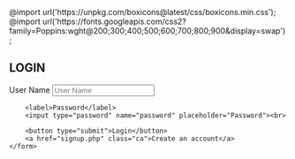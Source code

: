 <!DOCTYPE html>
<html>
<head>
    <title>Login</title>
    <link rel="stylesheet" type="text/css" href="style.css">
    @import url('https://unpkg.com/boxicons@latest/css/boxicons.min.css');
    @import url('https://fonts.googleapis.com/css2?family=Poppins:wght@200;300;400;500;600;700;800;900&display=swap');
    <style>
#navbar {
    background-color: #333333;
    overflow: hidden;
  }

  #navbar a {
    float: left;
    display: block;
    color: #f2f2f2;
    text-align: center;
    padding: 14px 16px;
    text-decoration: none;
  }

  .dropdown {
    float: left;
    overflow: hidden;
  }

  .dropdown .dropbtn {
    font-size: 16px;  
    border: none;
    outline: none;
    color: white;
    padding: 14px 16px;
    background-color: inherit;
    font-family: inherit;
    margin: 0;
  }

  #navbar a:hover, .dropdown:hover .dropbtn {
    background-color: red;
  }

  .dropdown-content {
    display: none;
    position: absolute;
    background-color: #f9f9f9;
    min-width: 160px;
    box-shadow: 0px 8px 16px 0px rgba(0,0,0,0.2);
    z-index: 1;
  }

  .dropdown-content a {
    float: none;
    color: black;
    padding: 12px 16px;
    text-decoration: none;
    display: block;
    text-align: left;
  }

  .dropdown-content a:hover {
    background-color: #ddd;
  }

  .dropdown:hover .dropdown-content {
    display: block;
  }

  #hamburger {
    display: none;
    cursor: pointer;
  }

  #hamburger span {
    width: 35px;
    height: 5px;
    background-color: white;
    margin-bottom: 6px;
    display: block;
  }
  
  @media only screen and (max-width: 600px) {
    #navbar a:not(:first-child), .dropdown .dropbtn {
      display: none;
    }
    #navbar a.icon {
      float: right;
      display: block;
    }
  }

  @media only screen and (max-width: 600px) {
    #navbar.responsive .icon {
      position: absolute;
      right: 0;
      top: 0;
    }
    #navbar.responsive a {
      float: none;
      display: block;
      text-align: left;
    }
    #navbar.responsive .dropdown {
      float: none;
    }
    #navbar.responsive .dropdown-content {
      position: relative;
    }
    #navbar.responsive .dropdown .dropbtn {
      display: block;
      width: 100%;
      text-align: left;
    }
  }
  
* {
    margin: 0;
    font-family: "Poppins", sans-serif;
    padding: 0;
    box-sizing: border-box;
}

body {
    background: #fff;
    min-height: 100vh;
    overflow-x: hidden;
}

header {
    position: absolute;
    opacity: 100%;
    top: 0;
    left: 0;
    bottom: 20px;
    width: 100%;
    height: 60px;
    background: linear-gradient(90deg, #ebcbcb, #eb9393 100%);
    padding: 20px 40px;
    display: flex;
    justify-content: space-between;
    align-items: center;
    box-shadow: 0 15px 15px rgba(0, 0, 0, 0.05);
}

.logo {
    color: #333;
    text-decoration: none;
    font-size: 1.5em;
    font-weight: 700;
    text-transform: uppercase;
    letter-spacing: 0.1em;
}

.group {
    display: flex;
    align-items: center;
}

header ul {
    position: relative;
    display: flex;
    gap: 30px;
}

header ul li {
    list-style: none;
}

/* this will affect navigation - Home, Tools, about, contact, logout */
header ul li a {
    position: relative;
    text-decoration: none;
    font-size: 1em;
    font-weight: bold;
    color: #333333;
    text-transform: uppercase;
    letter-spacing: 0.2em;
}

/* this will affect navigation - Home, Tools, about, contact, logout */
header ul li a::before {
    content: "";
    position: absolute;
    bottom: -2px;
    width: 100%;
    height: 2px;
    background: #01eeff;
    transform: scaleX(0);
    transition: transform 0.5s ease-in-out;
    transform-origin: right;
}

header ul li a:hover::before {
    transform: scaleX(1);
    transform-origin: left;
}

header .search {
    position: relative;
    display: flex;
    justify-items: center;
    align-items: center;
    font-size: 1.5em;
    z-index: 10;
    cursor: pointer;
}

.searchBox {
    position: absolute;
    right: -100%;
    width: 100%;
    height: 100%;
    display: flex;
    background: #b46f6f;
    color: #000;
    align-items: center;
    padding: 0 30px;
    transition: 0.5s ease-in-out;
}

.searchBox.active {
    right: 0;
}

/* This will affect the seachbox input */
.searchBox input {
    width: 100%;
    border: none;
    border-radius: 6px;
    outline: none;
    height: 38px;
    color: #112d36;
    font-size: 1.25em;
    background: #c59999;
    border-bottom: 1px solid rgba(0, 0, 0, 0.5);
}

.searchBtn {
    position: relative;
    left: 30px;
    top: 2.5px;
    transition: 0.3s ease-in-out;
}

.searchBtn.active {
    left: 0;
}

.closeBtn {
    opacity: 0;
    visibility: hidden;
    transition: 0.5s;
    scale: 0;
}

.closeBtn.active {
    opacity: 1;
    visibility: visible;
    transition: 0.5s;
    scale: 1;
}

.menuToggle {
    position: relative;
    display: none;
}

@media (max-width: 800px) {
    .searchBtn {
        left: 0;
    }
    
    .menuToggle {
        position: absolute;
        display: block;
        font-size: 2em;
        cursor: pointer;
        transform: translateX(30px);
        z-index: 10;
    }

    header .navigation {
        position: absolute;
        opacity: 0;
        visibility: hidden;
        left: 100%;
    }

    header.open .navigation {
        top: 60px;
        opacity: 99%;
        visibility: visible;
        left: 69%;
        display: flex;
        flex-direction: column;
        background: #000;
        width: 31%;
        height: auto;
        padding: 20px;
        padding-top: 10px;
        border-top: 1px solid rgba(0, 0, 0, 0.5);
        border-radius: 0 0 10px 10px;
        transition: 0.3s ease-in-out;
    }

    header.open .navigation li a {
        font-size: 1.15em;
    }

    .hide {
        display: none;
    }
}

headfloat {
    position: fixed;
    width: 100%;
    margin-top: -2px;
}

body {
    color: #000;
}

container {
    display: grid;
    grid-template-columns: repeat(2, 1fr);
    grid-template-rows: repeat(1, 1fr);
    grid-gap: 0px;
    background: linear-gradient(90deg, #1590af 10%, #8ad8d8 100%);
}

container1 {
    display: grid;
    grid-template-columns: repeat(2, 1fr);
    grid-template-rows: repeat(1, 1fr);
    grid-gap: 0px;
    margin: 0px;
    background: linear-gradient(90deg, #1590af 10%, #8ad8d8 100%);
}

margintop {
    display: grid;
    grid-template-columns: repeat(2, 1fr);
    grid-template-rows: repeat(1, 1fr);
    grid-gap: 0px;
    margin-top: 18px;
    margin-bottom: 0px;
    padding: 20px 10px 20px 10px;
    background: transparent;
}

container2 {
    display: grid;
    grid-template-columns: repeat(1, 1fr);
    grid-template-rows: repeat(1, 1fr);
    grid-gap: 0px;
    margin: 6px auto;
    margin-top: .4px;
    margin-bottom: .5px;
    width: 99.8%;
    height: 100%;
    padding: 12px;
    border: 1px solid white;
    border-radius: 10px;
    background: linear-gradient(90deg, #93fd07 10%, #08f7f7 100%);
}

main {
    font-family: 'Courier New', Courier, monospace;
    display: grid;
    align-items: top;
    justify-content: left;
    border: 0px solid #000;
    border-radius: 10px;
    width: 99.8%;
    height: 98%;
    color: #000000;
    background: linear-gradient(90deg, #ffffff 10%, #afb8e0 100%);
    padding: 10px;
    margin: 2px;
}

main2 {
    font-family: 'Courier New', Courier, monospace;
    display: grid;
    align-items: top;
    justify-content: left;
    border: 0px solid #000;
    border-radius: 10px;
    width: 99.8%;
    height: 98%;
    color: #000000;
    background: linear-gradient(90deg, #ffffff 10%, #afb8e0 100%);
    padding: 10px;
    margin: 2px;
}

content1 {
    font-family: 'Courier New', Courier, monospace;
    display: grid;
    align-items: top;
    justify-content: left;
    border: 0px solid #000;
    border-radius: 10px;
    width: 99.5%;
    height: 99%;
    color: #000000;
    padding: 10px;
    margin: 2px;
}

nav {
    font-family: 'Courier New', Courier, monospace;
    display: flex;
    align-items: top;
    justify-content: left;
    border: 0px solid #b0fc00;
    border-radius: 10px 10px 10px 10px;
    width: 100%;
    height: 100%;
    color: #ffe600;
    background: linear-gradient(180deg, rgb(146, 64, 64) 10%, rgb(175, 184, 224) 100%);
    padding: 10px;
    margin-bottom: 40px;
}

navheader {
    background: linear-gradient(90deg, #fff8f8, #e76d6d 100%);
    color: #069620;
    font-weight: bold;
    font-size: 1.3em;
    border: 1px solid #000;
    border-radius: 4px;
    padding: 10px;
    width: 100% auto;
}

footer {
    background: linear-gradient(90deg, black, #9c4e04a8 100%);
    border: 1px solid transparent;
    border-radius: 4px;
    font-size: small;
    font-family: 'Franklin Gothic Medium', 'Arial Narrow', Arial, sans-serif;
    color: white;
    margin: -1px;
    margin-top: 22px;
    margin-bottom: 2px;
    padding: 20px 10px 50px 10px;
}

aside {
    font-family: 'Courier New', Courier, monospace;
    display: grid;
    align-items: top;
    justify-content: left;
    border: px solid yellow;
    border-radius: 10px 0 0 10px;
    width: calc(21.5% auto);
    margin-left: 38%;
    margin-bottom: 4px;
    margin-top: 1px;
    height: 98.5%;
    color: #fff;
    background: linear-gradient(200deg, #aaaac4 10%, #924040 100%);
    padding: 10px;
}

aside2 {
    font-family: 'Courier New', Courier, monospace;
    display: grid;
    align-items: top;
    justify-content: left;
    border: px solid rgb(105, 105, 4);
    border-radius: 10px 0 0 10px;
    width: calc(21.5% auto);
    margin-left: 38%;
    margin-bottom: 4px;
    margin-top: 1px;
    height: 98.5%;
    color: #fff;
    background: linear-gradient(200deg, #ffffff 10%, #ad85ee 100%);
    padding: 10px;
}

p {
    font-size: 1.1em;
}

text1 {
    font-size: 2em;
    font-weight: bold;
}

text2 {
    color: #06a7a7;
    font-size: 1.4em;
    font-weight: bold;
}

text3 {
    color: #000; 
    font-size: 1.1em;
    font-weight: bold;
    text-transform: uppercase;
    cursor: cell;
}

text4 {
    font-size: .9em;
}

text5 {
    color: #1a998e;
    font-size: .7;
}

text5:hover {
    color: #0988e4;
    font-size: .7;
}

.jsresult {
    border: 1px solid transparent;
    border-left: 1px solid white;
    border-right: #afb8e0;
    border-radius: 5px;
    padding: 10px;
    width: 100%;
    margin: auto;
    margin-bottom: 10px;
}

.jsresult:hover {
    border: 1px solid transparent;
    border-left: 1px solid white;
    border-right: #afb8e0;
    border-radius: 5px;
    padding: 10px;
    width: 100%;
    margin: auto;
    margin-bottom: 10px;
    cursor: pointer;
}

.photocont {
    display: flex;
    flex-direction: column;
    column-count: 2fr;
    color: black;
    place-items: center;
    padding: 6px;
    padding-left: 70px;
    padding-right: 70px;
    margin: 20px;
    object-position: inherit;
}

.photocont2 {
    display: grid;
    place-items: center;
    padding: 6px;
    padding-left: 70px;
    padding-right: 70px;
    margin: 20px;
    object-position: inherit;
}

td {
    text-decoration: none;
}

.border {
    display: block;
    width: 100%;
    border: 1px solid blue;
    border-radius: 4px;
    padding: 10px;
}

button {
    background: linear-gradient(90deg, maroon, brown 100%);
    color: white;
    padding: 6px 10px 6px 10px;
    border: 1px solid maroon;
    border-radius: 4px;
}

button:hover {
    background: linear-gradient(180deg, #a50505, #cf3e3e 100%);
    color: white;
    padding: 6px 10px 6px 10px;
    border: 1px solid #e64545;
    border-radius: 4px;
}
    </style>
</head>
<body>
    <form action="https://jiffgals.github.io/login" method="post">
        <h2>LOGIN</h2>
        <?php if (isset($_GET['error'])) { ?>
            <p class="error"><?php echo $_GET['error']; ?></p>
        <?php } ?>
        <label>User Name</label>
        <input type="text" name="uname" placeholder="User Name"><br>

        <label>Password</label>
        <input type="password" name="password" placeholder="Password"><br>

        <button type="submit">Login</button>
        <a href="signup.php" class="ca">Create an account</a>
    </form>

<script>
/*Navigation*/
let searchBtn = document.querySelector('.searchBtn');
let closeBtn = document.querySelector('.closeBtn');
let searchBox = document.querySelector('.searchBox');
let navigation = document.querySelector('.navigation');
let menuToggle = document.querySelector('.menuToggle');
let header = document.querySelector('header');

searchBtn.onclick = function() {
    searchBox.classList.add('active');
    closeBtn.classList.add('active');
    searchBtn.classList.add('active');
    menuToggle.classList.add('hide');
    header.classList.add('open')
}

closeBtn.onclick = function() {
    searchBox.classList.remove('active');
    closeBtn.classList.remove('active');
    searchBtn.classList.remove('active');
    menuToggle.classList.remove('hide');
}

menuToggle.onclick = function() {
    header.classList.toggle('open');
    searchBox.classList.remove('active');
    closeBtn.classList.remove('active');
    searchBtn.classList.remove('active');
}

/*Hamburger*/
function toggleNavbar() {
    let navbar = document.getElementById("navbar");
    if (navbar.className === "") {
        navbar.className = "responsive";
    } else {
        navbar.className = "";
    }
    }

let searchBtn = document.querySelector('.searchBtn');
let closeBtn = document.querySelector('.closeBtn');
let searchBox = document.querySelector('.searchBox');
let navigation = document.querySelector('.navigation');
let menuToggle = document.querySelector('.menuToggle');
let header = document.querySelector('header');

searchBtn.onclick = function() {
    searchBox.classList.add('active');
    closeBtn.classList.add('active');
    searchBtn.classList.add('active');
    menuToggle.classList.add('hide');
    header.classList.add('open')
}

closeBtn.onclick = function() {
    searchBox.classList.remove('active');
    closeBtn.classList.remove('active');
    searchBtn.classList.remove('active');
    menuToggle.classList.remove('hide');
}

menuToggle.onclick = function() {
    header.classList.toggle('open');
    searchBox.classList.remove('active');
    closeBtn.classList.remove('active');
    searchBtn.classList.remove('active');
}
</script>
</body>
</html>

